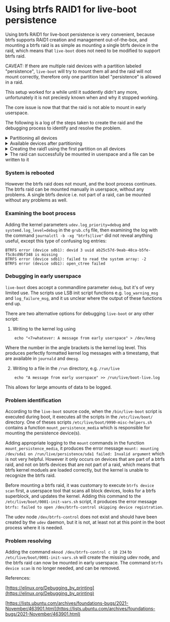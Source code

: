 # Using btrfs RAID1 for live-boot persistence 

Using btrfs RAID1 for live-boot persistence is very convenient, because btrfs 
supports RAID1 creation and management out-of-the-box, and mounting a btrfs 
raid is as simple as mounting a single btrfs device in the raid, which means 
that `live-boot` does not need to be modified to support btrfs raid.

CAVEAT: If there are multiple raid devices with a partition labeled 
"persistence", `live-boot` will try to mount them all and the raid will not 
mount correctly, therefore only one partition label "persistence" is allowed in 
a raid.

This setup worked for a while until it suddently didn't any more, 
unfortunately it is not preciesly known when and why it stopped working.

The core issue is now that that the raid is not able to mount in early 
userspace.

The following is a log of the steps taken to create the raid and the debugging 
process to identify and resolve the problem.


<details>
<summary>Partitioning all devices</summary>

```
for disk in $(ls /dev/disk/by-id/scsi*); do
    sgdisk -n1:1M:+2G -t1:8300 $disk # linux filesystem
    sgdisk -c1:persistence $disk 
    sgdisk -n2:0:0 -t2:BF01 $disk # Solaris /usr & Mac ZFS
done
```
</details>

<details>
<summary>Available devices after partitioning</summary>

```
$ ls -l /dev/disk/by-id/
total 0
lrwxrwxrwx 1 root root  9 Jun 18 14:36 ata-QEMU_DVD-ROM_QM00001 -> ../../sr0
lrwxrwxrwx 1 root root  9 Jun 18 15:10 scsi-0QEMU_QEMU_HARDDISK_drive-scsi0-0-0-1 -> ../../sdc
lrwxrwxrwx 1 root root 10 Jun 18 15:10 scsi-0QEMU_QEMU_HARDDISK_drive-scsi0-0-0-1-part1 -> ../../sdc1
lrwxrwxrwx 1 root root 10 Jun 18 15:10 scsi-0QEMU_QEMU_HARDDISK_drive-scsi0-0-0-1-part2 -> ../../sdc2
lrwxrwxrwx 1 root root  9 Jun 18 15:10 scsi-0QEMU_QEMU_HARDDISK_drive-scsi0-0-0-2 -> ../../sdb
lrwxrwxrwx 1 root root 10 Jun 18 15:10 scsi-0QEMU_QEMU_HARDDISK_drive-scsi0-0-0-2-part1 -> ../../sdb1
lrwxrwxrwx 1 root root 10 Jun 18 15:10 scsi-0QEMU_QEMU_HARDDISK_drive-scsi0-0-0-2-part2 -> ../../sdb2
lrwxrwxrwx 1 root root  9 Jun 18 15:10 scsi-0QEMU_QEMU_HARDDISK_drive-scsi0-0-0-3 -> ../../sda
lrwxrwxrwx 1 root root 10 Jun 18 15:10 scsi-0QEMU_QEMU_HARDDISK_drive-scsi0-0-0-3-part1 -> ../../sda1
lrwxrwxrwx 1 root root 10 Jun 18 15:10 scsi-0QEMU_QEMU_HARDDISK_drive-scsi0-0-0-3-part2 -> ../../sda2
```
</details>

<details>
<summary>Creating the raid1 using the first partition on all devices</summary>

```
$ mkfs.btrfs -L persistence -d raid1 -m raid1 -f /dev/disk/by-id/*-part1
btrfs-progs v5.16.2
See http://btrfs.wiki.kernel.org for more information.

Performing full device TRIM /dev/disk/by-id/scsi-0QEMU_QEMU_HARDDISK_drive-scsi0-0-0-1-part1 (2.00GiB) ...
NOTE: several default settings have changed in version 5.15, please make sure
      this does not affect your deployments:
      - DUP for metadata (-m dup)
      - enabled no-holes (-O no-holes)
      - enabled free-space-tree (-R free-space-tree)

Performing full device TRIM /dev/disk/by-id/scsi-0QEMU_QEMU_HARDDISK_drive-scsi0-0-0-2-part1 (2.00GiB) ...
Performing full device TRIM /dev/disk/by-id/scsi-0QEMU_QEMU_HARDDISK_drive-scsi0-0-0-3-part1 (2.00GiB) ...
Label:              persistence
UUID:               96cbd99c-a864-4190-8a84-b2d0c43a051b
Node size:          16384
Sector size:        4096
Filesystem size:    6.00GiB
Block group profiles:
  Data:             RAID1           307.19MiB
  Metadata:         RAID1           256.00MiB
  System:           RAID1             8.00MiB
SSD detected:       no
Zoned device:       no
Incompat features:  extref, skinny-metadata, no-holes
Runtime features:   free-space-tree
Checksum:           crc32c
Number of devices:  3
Devices:
   ID        SIZE  PATH
    1     2.00GiB  /dev/disk/by-id/scsi-0QEMU_QEMU_HARDDISK_drive-scsi0-0-0-1-part1
    2     2.00GiB  /dev/disk/by-id/scsi-0QEMU_QEMU_HARDDISK_drive-scsi0-0-0-2-part1
    3     2.00GiB  /dev/disk/by-id/scsi-0QEMU_QEMU_HARDDISK_drive-scsi0-0-0-3-part1


```
</details>

<details>
<summary>The raid can successfully be mounted in userspace and a file can be written to it
</summary>

```
mount $disk1-part1 /mnt 
echo '/etc union' > /mnt/persistence.conf
echo '/lib union' >> /mnt/persistence.conf
echo '/usr union' >> /mnt/persistence.conf
echo '/var union' >> /mnt/persistence.conf
echo '/home union' >> /mnt/persistence.conf
echo '/root union' >> /mnt/persistence.conf
echo '/srv union' >> /mnt/persistence.conf
echo '/opt union' >> /mnt/persistence.conf
mkdir -p /mnt/root/rw
echo 'BFA7824' > /mnt/root/rw/setup.id
chmod 700 /mnt/root
umount /mnt
reboot
```
</details>

### System is rebooted 

However the btrfs raid does not mount, and the boot process continues. The 
btrfs raid can be mounted manually in userspace, without any problems. A single 
btrfs device i.e. not part of a raid, can be mounted without any problems as 
well.

### Examining the boot process

Adding the kernel parameters `udev.log_priority=debug` and 
`systemd.log_level=debug` in the `grub.cfg` file, then examining the log with 
the command `journalctl -b -xg "btrfs|live"` did not reveal anything useful, 
except this type of confusing log entries:
```
BTRFS error (device sdb1): devid 3 uuid ab25c57d-9eab-48ca-b5fe-f5c8cd9bf348 is missing
BTRFS error (device sdb1): failed to read the system array: -2
BTRFS error (device sdb1): open_ctree failed
```

### Debugging in early userspace

`live-boot` does accept a commandline parameter `debug`, but it's of very 
limited use. The scripts use LSB init script functions e.g. 
`log_warning_msg` and `log_failure_msg`, and it us unclear where the output
of these functions end up.

There are two alternative options for debugging `live-boot` or any other script:

1. Writing to the kernel log using
```
    echo "<7>whatever: A message from early userspace" > /dev/kmsg
```
Where the number in the angle brackets is the kernel log level. This produces 
perfectly formatted kernel log messages with a timestamp, that are available 
in `journald` and `dmesg`.

2. Writing to a file in the `/run` directory, e.g. `/run/live` 
```
    echo "A message from early userspace" >> /run/live/boot-live.log
```
This allows for large amounts of data to be logged.

### Problem identification

According to the `live-boot` source code, when the `/bin/live-boot` script 
is executed during boot, it executes all the scripts in the `/etc/live/boot/` 
directory. One of theses scripts `/etc/live/boot/9990-misc-helpers.sh` 
contains a function `mount_persistence_media` which is responsible for 
mounting the persistence device(s).

Adding appropriate logging to the `mount` commands in the function 
`mount_persistence_media`, it produces the error message 
`mount: mounting /dev/sda1 on /run/live/persistence/sda1 failed: Invalid argument` 
which is not very helpful. However it only occurs on devices that are part of a 
btrfs raid, and not on btrfs devices that are not part of a raid, which means 
that btrfs kernel moduels are loaded correctly, but the kernel is unable to
recognize the btrfs raid.

Before mounting a btrfs raid, it was customary to execute 
`btrfs device scan` first, a userspace tool that scans all block devices, 
looks for a btrfs superblock, and updates the kernel. Adding this command to 
the `/etc/live/boot/0001-init-vars.sh` script, it produces the error message 
`btrfs: failed to open /dev/btrfs-control skipping device registration`.

The udev node `/dev/btrfs-control` does not exist and should have been created 
by the `udev` daemon, but it is not, at least not at this point in the boot 
process where it is needed.  

### Problem resolving

Adding the command `mknod /dev/btrfs-control c 10 234` to 
`/etc/live/boot/0001-init-vars.sh` will create the missing udev node, and 
the btrfs raid can now be mounted in early userspace. The command 
`btrfs device scan` is no longer needed, and can be removed.

References:

[https://elinux.org/Debugging_by_printing](https://elinux.org/Debugging_by_printing)

[https://lists.ubuntu.com/archives/foundations-bugs/2021-November/463901.html](https://lists.ubuntu.com/archives/foundations-bugs/2021-November/463901.html)
